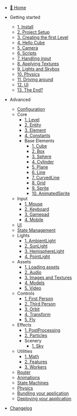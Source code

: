 - [🏡 Home](/)

- Getting started
  - [1. Install](/engine/getting-started/installing-mage-engine.md "Installing Mage Engine")
  - [2. Project Setup](/engine/getting-started/setting-up-your-project.md "Setting up your project")
  - [3. Creating the first Level](/engine/getting-started/creating-first-level.md "Creating your first level")
  - [4. Hello Cube](/engine/getting-started/hello-cube.md "Hello Cube")
  - [5. Camera](/engine/getting-started/camera.md "Camera")
  - [6. Scripts](/engine/getting-started/scripts.md "Scripts")
  - [7. Handling input](/engine/getting-started/handling-input.md "Handling Input")
  - [8. Applying Textures](/engine/getting-started/applying-textures.md "Applying textures")
  - [9. Lights and Skybox](/engine/getting-started/lights_and_skybox.md "Lights and skybox")
  - [10. Physics](/engine/getting-started/physics.md "Physics")
  - [11. Driving around](/engine/getting-started/driving_around.md "Driving around")
  - [12. UI](/engine/getting-started/ui.md "UI")
  - [13. The End?](/engine/getting-started/the_end.md "The End")
  
- Advanced
  - [Configuration](/engine/advanced/configuration.md)
  - Core
    - [1. Level](/engine/advanced/core/level.md)
    - [2. Entity](/engine/advanced/core/entity.md)
    - [3. Element](/engine/advanced/core/element.md)
    - [4. Constants](/engine/advanced/core/constants.md)
    - Base Elements
      - [1. Cube](/engine/advanced/core/base/cube.md)
      - [2. Box](/engine/advanced/core/base/box.md)
      - [3. Sphere](/engine/advanced/core/base/sphere.md)
      - [4. Cylinder](/engine/advanced/core/base/cylinder.md)
      - [5. Plane](/engine/advanced/core/base/plane.md)
      - [6. Line](/engine/advanced/core/base/line.md)
      - [7. CurvedLine](/engine/advanced/core/base/curvedline.md)
      - [8. Grid](/engine/advanced/core/base/grid.md)
      - [9. Sprite](/engine/advanced/core/base/sprite.md)
      - [10. AnimatedSprite](/engine/advanced/core/base/animatedsprite.md)
  - Input
    - [1. Mouse](/engine/advanced/input/mouse.md)
    - [2. Keyboard](/engine/advanced/input/keyboard.md)
    - [3. Gamepad](/engine/advanced/input/gamepad.md)
    - [4. Mobile](/engine/advanced/input/mobile.md)
  - [UI](/engine/advanced/ui.md)
  - [State Management](/engine/advanced/state_management.md)
  - Lights
    - [1. AmbientLight](/engine/advanced/lights/ambientlight.md)
    - [2. SunLight](/engine/advanced/lights/sunlight.md)
    - [3. HemisphereLight](/engine/advanced/lights/hemispherelight.md)
    - [4. PointLight](/engine/advanced/lights/pointlight.md)
  - Assets
    - [1. Loading assets](/engine/advanced/assets/loading.md)
    - [2. Audio](/engine/advanced/assets/audio.md)
    - [3. Images and Textures](/engine/advanced/assets/images_and_textures.md)
    - [4. Models](/engine/advanced/assets/models.md)
    - [5. Video](/engine/advanced/assets/video.md)
  - Controls
    - [1. First Person](/engine/advanced/controls/first.md)
    - [2. Third Person](/engine/advanced/controls/third.md)
    - [3. Orbit](/engine/advanced/controls/orbit.md)
    - [4. Transform](/engine/advanced/controls/transform.md)
    - [5. Fly](/engine/advanced/controls/fly.md)
  - Effects
    - [1. PostProcessing](/engine/advanced/effects/postprocessing.md)
    - [2. Particles](/engine/advanced/effects/particles.md)
    - Scenery
      - [1. Sky](/engine/advanced/effects/scenery/sky.md)
  - Utilities
    - [1. Math](/engine/utilities/math.md)
    - [2. Features](/engine/utilities/features.md)
    - [3. Workers](/engine/utilities/workers.md)
  - [Router](/engine/advanced/router.md)
  - [Animations](/engine/advanced/animations.md)
  - [State Machines](/engine/advanced/state_machines.md)
  - [Physics](/engine/advanced/physics.md)
  - [Bundling your application](/engine/advanced/bundling.md "Bundling your application")
  - [Deploying your application](/engine/advanced/deploy.md "Deploying your application")

- [Changelog](/engine/changelog.md)